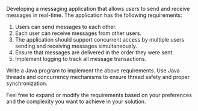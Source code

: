 Developing a messaging application that allows users to send and receive messages in real-time. The application has the following requirements:

1. Users can send messages to each other.
2. Each user can receive messages from other users.
3. The application should support concurrent access by multiple users sending and receiving messages simultaneously.
4. Ensure that messages are delivered in the order they were sent.
5. Implement logging to track all message transactions.

Write a Java program to implement the above requirements. Use Java threads and concurrency mechanisms to ensure thread safety and proper synchronization.

Feel free to expand or modify the requirements based on your preferences and the complexity you want to achieve in your solution.